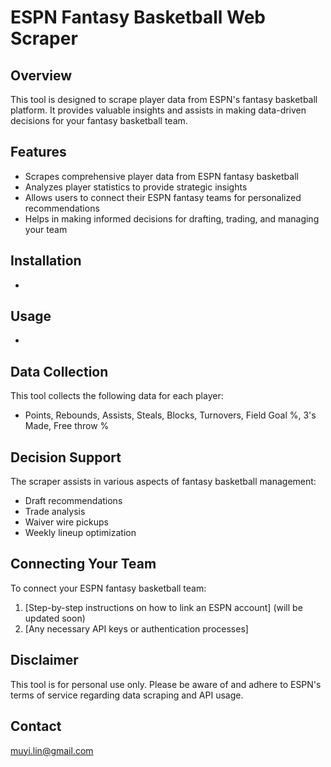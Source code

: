 # ESPN Fantasy Basketball Web Scraper

## Overview

This tool is designed to scrape player data from ESPN's fantasy basketball platform. It provides valuable insights and assists in making data-driven decisions for your fantasy basketball team.

## Features

- Scrapes comprehensive player data from ESPN fantasy basketball
- Analyzes player statistics to provide strategic insights
- Allows users to connect their ESPN fantasy teams for personalized recommendations
- Helps in making informed decisions for drafting, trading, and managing your team

## Installation

-

## Usage

-

## Data Collection

This tool collects the following data for each player:
- Points, Rebounds, Assists, Steals, Blocks, Turnovers, Field Goal %, 3's Made, Free throw %

## Decision Support

The scraper assists in various aspects of fantasy basketball management:
- Draft recommendations
- Trade analysis
- Waiver wire pickups
- Weekly lineup optimization

## Connecting Your Team

To connect your ESPN fantasy basketball team:
1. [Step-by-step instructions on how to link an ESPN account] (will be updated soon)
2. [Any necessary API keys or authentication processes]


## Disclaimer

This tool is for personal use only. Please be aware of and adhere to ESPN's terms of service regarding data scraping and API usage.

## Contact

muyi.lin@gmail.com
